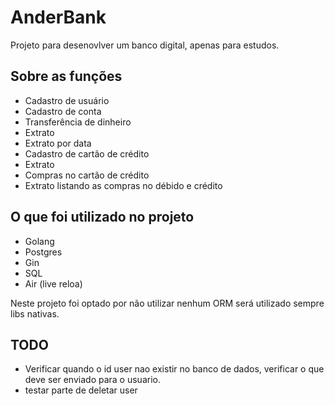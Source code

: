 # AnderBank

Projeto para desenovlver um banco digital, apenas para estudos. 

## Sobre as funções

- Cadastro de usuário
- Cadastro de conta 
- Transferência de dinheiro
- Extrato 
- Extrato por data 
- Cadastro de cartão de crédito
- Extrato 
- Compras no cartão de crédito
- Extrato listando as compras no débido e crédito

## O que foi utilizado no projeto

- Golang 
- Postgres 
- Gin
- SQL 
- Air (live reloa) 

Neste projeto foi optado por não utilizar nenhum ORM será utilizado sempre libs nativas. 

## TODO
- Verificar quando o id user nao existir no banco de dados, verificar o que deve ser enviado para o usuario. 
- testar parte de deletar user
